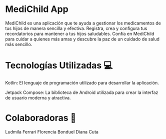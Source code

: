 # MediChild App

MediChild es una aplicación que te ayuda a gestionar los medicamentos de tus hijos de manera sencilla y efectiva. Registra, crea y configura tus recordatorios para mantener a tus hijos saludables. Confía en MediChild para cuidar a quienes más amas y descubre la paz de un cuidado de salud más sencillo.

# Tecnologías Utilizadas 💻
Kotlin: El lenguaje de programación utilizado para desarrollar la aplicación.

Jetpack Compose: La biblioteca de Android utilizada para crear la interfaz de usuario moderna y atractiva.

# Colaboradoras 👥
Ludmila Ferrari
Florencia Bonduel
Diana Cuta


